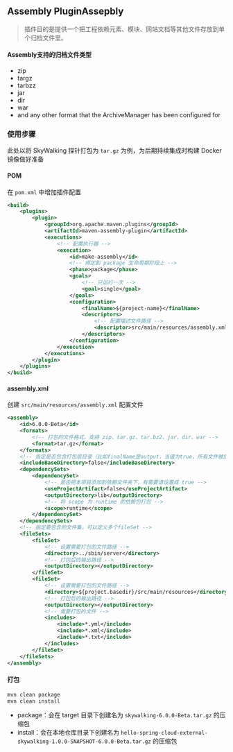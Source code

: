 ## Assembly PluginAssepbly
> 插件目的是提供一个把工程依赖元素、模块、网站文档等其他文件存放到单个归档文件里。

#### Assembly支持的归档文件类型
* zip 
* targz 
* tarbzz 
* jar 
* dir 
* war
* and any other format that the ArchiveManager has been configured for

### 使用步骤
此处以将 SkyWalking 探针打包为 `tar.gz` 为例，为后期持续集成时构建 Docker 镜像做好准备

#### POM
在 `pom.xml` 中增加插件配置
```xml
<build>
    <plugins>
        <plugin>
            <groupId>org.apache.maven.plugins</groupId>
            <artifactId>maven-assembly-plugin</artifactId>
            <executions>
                <!-- 配置执行器 -->
                <execution>
                    <id>make-assembly</id>
                    <!-- 绑定到 package 生命周期阶段上 -->
                    <phase>package</phase>
                    <goals>
                        <!-- 只运行一次 -->
                        <goal>single</goal>
                    </goals>
                    <configuration>
                        <finalName>${project-name}</finalName>
                        <descriptors>
                            <!-- 配置描述文件路径 -->
                            <descriptor>src/main/resources/assembly.xml</descriptor>
                        </descriptors>
                    </configuration>
                </execution>
            </executions>
        </plugin>
    </plugins>
</build>
```

#### assembly.xml
创建 `src/main/resources/assembly.xml` 配置文件
```xml
<assembly>
    <id>6.0.0-Beta</id>
    <formats>
        <!-- 打包的文件格式，支持 zip、tar.gz、tar.bz2、jar、dir、war -->
        <format>tar.gz</format>
    </formats>
    <!-- 指定是否包含打包层目录（比如finalName是output，当值为true，所有文件被放在output目录下，否则直接放在包的根目录下） -->
    <includeBaseDirectory>false</includeBaseDirectory>
    <dependencySets>
        <dependencySet>
            <!-- 是否把本项目添加到依赖文件夹下，有需要请设置成 true -->
            <useProjectArtifact>false</useProjectArtifact>
            <outputDirectory>lib</outputDirectory>
            <!-- 将 scope 为 runtime 的依赖包打包 -->
            <scope>runtime</scope>
        </dependencySet>
    </dependencySets>
    <!-- 指定要包含的文件集，可以定义多个fileSet -->
    <fileSets>
        <fileSet>
            <!-- 设置需要打包的文件路径 -->
            <directory>../sbin/server</directory>
            <!-- 打包后的输出路径 -->
            <outputDirectory></outputDirectory>
        </fileSet>
        <fileSet>
            <!-- 设置需要打包的文件路径 -->
            <directory>${project.basedir}/src/main/resources</directory>
            <!-- 打包后的输出路径 -->
            <outputDirectory></outputDirectory>
            <!-- 需要打包的文件 -->
            <includes>
                <include>*.yml</include>
                <include>*.xml</include>
                <include>*.txt</include>
            </includes>
        </fileSet>
    </fileSets>
</assembly>
```

#### 打包
```bash
mvn clean package
mvn clean install
```
- package：会在 target 目录下创建名为 `skywalking-6.0.0-Beta.tar.gz` 的压缩包
- install：会在本地仓库目录下创建名为 `hello-spring-cloud-external-skywalking-1.0.0-SNAPSHOT-6.0.0-Beta.tar.gz` 的压缩包